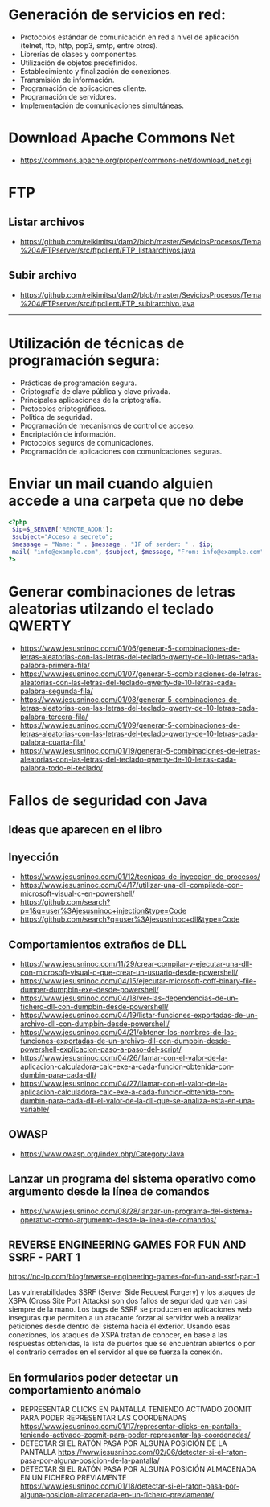 # Generación de servicios en red:
 -	Protocolos estándar de comunicación en red a nivel de aplicación (telnet, ftp, http, pop3, smtp, entre otros).
 -	Librerías de clases y componentes.
 -	Utilización de objetos predefinidos.
 -	Establecimiento y finalización de conexiones.
 -	Transmisión de información.
 -	Programación de aplicaciones cliente.
 - Programación de servidores.
 -	Implementación de comunicaciones simultáneas.

# Download Apache Commons Net
* https://commons.apache.org/proper/commons-net/download_net.cgi

# FTP
## Listar archivos
* https://github.com/reikimitsu/dam2/blob/master/SeviciosProcesos/Tema%204/FTPserver/src/ftpclient/FTP_listaarchivos.java
## Subir archivo
* https://github.com/reikimitsu/dam2/blob/master/SeviciosProcesos/Tema%204/FTPserver/src/ftpclient/FTP_subirarchivo.java

--------------------

# Utilización de técnicas de programación segura:
 -	Prácticas de programación segura.
 -	Criptografía de clave pública y clave privada.
 -	Principales aplicaciones de la criptografía.
 -	Protocolos criptográficos.
 -	Política de seguridad.
 -	Programación de mecanismos de control de acceso.
 -	Encriptación de información.
 -	Protocolos seguros de comunicaciones.
 -	Programación de aplicaciones con comunicaciones seguras.

# Enviar un mail cuando alguien accede a una carpeta que no debe
```PHP
<?php
 $ip=$_SERVER['REMOTE_ADDR'];
 $subject="Acceso a secreto";
 $message = "Name: " . $message . "IP of sender: " . $ip;
 mail( "info@example.com", $subject, $message, "From: info@example.com" );
?>
```

# Generar combinaciones de letras aleatorias utilzando el teclado QWERTY
* https://www.jesusninoc.com/01/06/generar-5-combinaciones-de-letras-aleatorias-con-las-letras-del-teclado-qwerty-de-10-letras-cada-palabra-primera-fila/
* https://www.jesusninoc.com/01/07/generar-5-combinaciones-de-letras-aleatorias-con-las-letras-del-teclado-qwerty-de-10-letras-cada-palabra-segunda-fila/
* https://www.jesusninoc.com/01/08/generar-5-combinaciones-de-letras-aleatorias-con-las-letras-del-teclado-qwerty-de-10-letras-cada-palabra-tercera-fila/
* https://www.jesusninoc.com/01/09/generar-5-combinaciones-de-letras-aleatorias-con-las-letras-del-teclado-qwerty-de-10-letras-cada-palabra-cuarta-fila/
* https://www.jesusninoc.com/01/19/generar-5-combinaciones-de-letras-aleatorias-con-las-letras-del-teclado-qwerty-de-10-letras-cada-palabra-todo-el-teclado/

# Fallos de seguridad con Java

## Ideas que aparecen en el libro

## Inyección
* https://www.jesusninoc.com/01/12/tecnicas-de-inyeccion-de-procesos/
* https://www.jesusninoc.com/04/17/utilizar-una-dll-compilada-con-microsoft-visual-c-en-powershell/
* https://github.com/search?p=1&q=user%3Ajesusninoc+injection&type=Code
* https://github.com/search?q=user%3Ajesusninoc+dll&type=Code

## Comportamientos extraños de DLL
* https://www.jesusninoc.com/11/29/crear-compilar-y-ejecutar-una-dll-con-microsoft-visual-c-que-crear-un-usuario-desde-powershell/
* https://www.jesusninoc.com/04/15/ejecutar-microsoft-coff-binary-file-dumper-dumpbin-exe-desde-powershell/
* https://www.jesusninoc.com/04/18/ver-las-dependencias-de-un-fichero-dll-con-dumpbin-desde-powershell/
* https://www.jesusninoc.com/04/19/listar-funciones-exportadas-de-un-archivo-dll-con-dumpbin-desde-powershell/
* https://www.jesusninoc.com/04/21/obtener-los-nombres-de-las-funciones-exportadas-de-un-archivo-dll-con-dumpbin-desde-powershell-explicacion-paso-a-paso-del-script/
* https://www.jesusninoc.com/04/26/llamar-con-el-valor-de-la-aplicacion-calculadora-calc-exe-a-cada-funcion-obtenida-con-dumbin-para-cada-dll/
* https://www.jesusninoc.com/04/27/llamar-con-el-valor-de-la-aplicacion-calculadora-calc-exe-a-cada-funcion-obtenida-con-dumbin-para-cada-dll-el-valor-de-la-dll-que-se-analiza-esta-en-una-variable/

## OWASP
* https://www.owasp.org/index.php/Category:Java

## Lanzar un programa del sistema operativo como argumento desde la línea de comandos
* https://www.jesusninoc.com/08/28/lanzar-un-programa-del-sistema-operativo-como-argumento-desde-la-linea-de-comandos/

## REVERSE ENGINEERING GAMES FOR FUN AND SSRF - PART 1
https://nc-lp.com/blog/reverse-engineering-games-for-fun-and-ssrf-part-1

Las vulnerabilidades SSRF (Server Side Request Forgery) y los ataques de XSPA (Cross Site Port Attacks) son dos fallos de seguridad que van casi siempre de la mano. Los bugs de SSRF se producen en aplicaciones web inseguras que permiten a un atacante forzar al servidor web a realizar peticiones desde dentro del sistema hacia el exterior. Usando esas conexiones, los ataques de XSPA tratan de conocer, en base a las respuestas obtenidas, la lista de puertos que se encuentran abiertos o por el contrario cerrados en el servidor al que se fuerza la conexión.

## En formularios poder detectar un comportamiento anómalo
- REPRESENTAR CLICKS EN PANTALLA TENIENDO ACTIVADO ZOOMIT PARA PODER REPRESENTAR LAS COORDENADAS https://www.jesusninoc.com/01/17/representar-clicks-en-pantalla-teniendo-activado-zoomit-para-poder-representar-las-coordenadas/
- DETECTAR SI EL RATÓN PASA POR ALGUNA POSICIÓN DE LA PANTALLA https://www.jesusninoc.com/02/06/detectar-si-el-raton-pasa-por-alguna-posicion-de-la-pantalla/
- DETECTAR SI EL RATÓN PASA POR ALGUNA POSICIÓN ALMACENADA EN UN FICHERO PREVIAMENTE https://www.jesusninoc.com/01/18/detectar-si-el-raton-pasa-por-alguna-posicion-almacenada-en-un-fichero-previamente/
